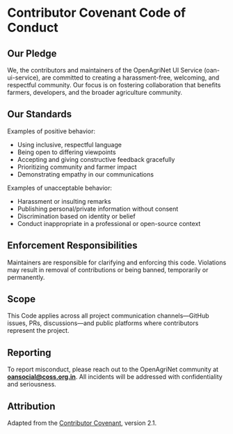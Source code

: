 # Contributor Covenant Code of Conduct

## Our Pledge

We, the contributors and maintainers of the OpenAgriNet UI Service (oan-ui-service), are committed to creating a harassment-free, welcoming, and respectful community.
Our focus is on fostering collaboration that benefits farmers, developers, and the broader agriculture community.

## Our Standards

Examples of positive behavior:

* Using inclusive, respectful language
* Being open to differing viewpoints
* Accepting and giving constructive feedback gracefully
* Prioritizing community and farmer impact
* Demonstrating empathy in our communications

Examples of unacceptable behavior:

* Harassment or insulting remarks
* Publishing personal/private information without consent
* Discrimination based on identity or belief
* Conduct inappropriate in a professional or open-source context

## Enforcement Responsibilities

Maintainers are responsible for clarifying and enforcing this code.
Violations may result in removal of contributions or being banned, temporarily or permanently.

## Scope

This Code applies across all project communication channels—GitHub issues, PRs, discussions—and public platforms where contributors represent the project.

## Reporting

To report misconduct, please reach out to the OpenAgriNet community at **[oansocial@coss.org.in](mailto:oansocial@coss.org.in)**.
All incidents will be addressed with confidentiality and seriousness.

## Attribution

Adapted from the [Contributor Covenant](https://www.contributor-covenant.org/), version 2.1.
